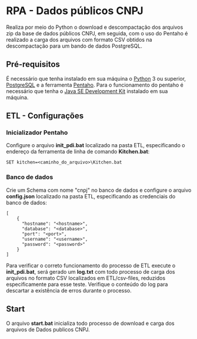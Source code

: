 # RPA - Dados públicos CNPJ

Realiza por meio do Python o download e descompactação dos arquivos zip da base de dados públicos CNPJ, em seguida, com o uso do Pentaho é realizado a carga dos arquivos com formato CSV obtidos na descompactação para um bando de dados PostgreSQL.

## Pré-requisitos
É necessário que tenha instalado em sua máquina o [Python](https://www.python.org/downloads/) 3 ou superior, [PostgreSQL](https://www.postgresql.org/download/) e a ferramenta [Pentaho](https://sourceforge.net/projects/pentaho/). Para o funcionamento do pentaho é necessário que tenha o [Java SE Development Kit](https://www.oracle.com/br/java/technologies/javase/javase-jdk8-downloads.html) instalado em sua máquina.

## ETL - Configurações

### Inicializador Pentaho
Configure o arquivo **init_pdi.bat** localizado na pasta ETL, especificando o endereço da ferramenta de linha de comando **Kitchen.bat**:
```
SET kitchen=<caminho_do_arquivo>\Kitchen.bat
```

### Banco de dados
Crie um Schema com nome "cnpj" no banco de dados e configure o arquivo **config.json** localizado na pasta ETL, especificando as credenciais do banco de dados:
```
[
    {
      "hostname": "<hostname>",
      "database": "<database>",
      "port": "<port>",
      "username": "<username>",
      "password": "<password>"
    }
]
```

Para verificar o correto funcionamento do processo de ETL execute o **init_pdi.bat**, será gerado um **log.txt** com todo processo 
de carga dos arquivos no formato CSV localizados em ETL/csv-files, reduzidos especificamente para esse teste. Verifique o conteúdo do log para descartar
a existência de erros durante o processo.

## Start
O arquivo **start.bat** inicializa todo processo de download e carga dos arquivos de Dados publicos CNPJ.
